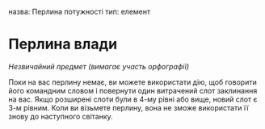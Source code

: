назва: Перлина потужності тип: елемент

# Перлина влади
_Незвичайний предмет (вимагає участь орфографії)_

Поки на вас перлину немає, ви можете використати дію, щоб говорити його командним словом і повернути один витрачений слот заклинання на вас. Якщо розширені слоти були в 4-му рівні або вище, новий слот є 3-м рівним. Коли ви візьмете перлину, вона не зможе використати її знову до наступного світанку. 
